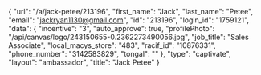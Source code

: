 {
    "url": "\/a\/jack-petee\/213196",
    "first_name": "Jack",
    "last_name": "Petee",
    "email": "jackryan1130@gmail.com",
    "id": "213196",
    "login_id": "1759121",
    "data": {
        "incentive": "3",
        "auto_approve": true,
        "profilePhoto": "\/api\/canvas\/logo\/243150655-0.2362273490056.jpg",
        "job_title": "Sales Associate",
        "local_macys_store": "483",
        "racif_id": "10876331",
        "phone_number": "3142583829",
        "tongal": ""
    },
    "type": "captivate",
    "layout": "ambassador",
    "title": "Jack Petee"
}